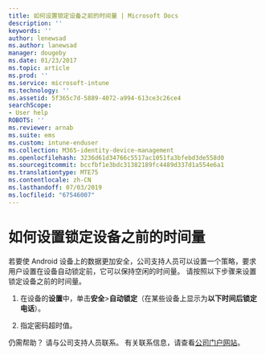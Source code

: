```yaml
---
title: 如何设置锁定设备之前的时间量 | Microsoft Docs
description: ''
keywords: ''
author: lenewsad
ms.author: lanewsad
manager: dougeby
ms.date: 01/23/2017
ms.topic: article
ms.prod: ''
ms.service: microsoft-intune
ms.technology: ''
ms.assetid: 5f365c7d-5889-4072-a994-613ce3c26ce4
searchScope:
- User help
ROBOTS: ''
ms.reviewer: arnab
ms.suite: ems
ms.custom: intune-enduser
ms.collection: M365-identity-device-management
ms.openlocfilehash: 3236d61d34766c5517ac1051fa3bfebd3de558d0
ms.sourcegitcommit: bccfbf1e3bdc31382189fc4489d337d1a554e6a1
ms.translationtype: MTE75
ms.contentlocale: zh-CN
ms.lasthandoff: 07/03/2019
ms.locfileid: "67546007"
---
```

# <a name="how-to-set-the-amount-of-time-before-your-device-is-locked"></a>如何设置锁定设备之前的时间量

若要使 Android 设备上的数据更加安全，公司支持人员可以设置一个策略，要求用户设置在设备自动锁定前，它可以保持空闲的时间量。 请按照以下步骤来设置锁定设备之前的时间量。

1. 在设备的**设置**中，单击**安全**&gt;**自动锁定**（在某些设备上显示为**以下时间后锁定电话**）。

2. 指定密码超时值。

仍需帮助？ 请与公司支持人员联系。 有关联系信息，请查看[公司门户网站](https://go.microsoft.com/fwlink/?linkid=2010980)。
